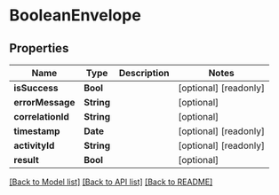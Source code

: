 # BooleanEnvelope

## Properties
Name | Type | Description | Notes
------------ | ------------- | ------------- | -------------
**isSuccess** | **Bool** |  | [optional] [readonly] 
**errorMessage** | **String** |  | [optional] 
**correlationId** | **String** |  | [optional] 
**timestamp** | **Date** |  | [optional] [readonly] 
**activityId** | **String** |  | [optional] [readonly] 
**result** | **Bool** |  | [optional] 

[[Back to Model list]](../README.md#documentation-for-models) [[Back to API list]](../README.md#documentation-for-api-endpoints) [[Back to README]](../README.md)



